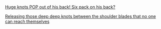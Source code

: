 [Huge knots POP out of his back! Six pack on his back?](https://www.youtube.com/shorts/CzhAUsjLtAc)

[Releasing those deep deep knots between the shoulder blades that no one can reach themselves](https://www.youtube.com/shorts/LyPBl4GZ4Ws)
